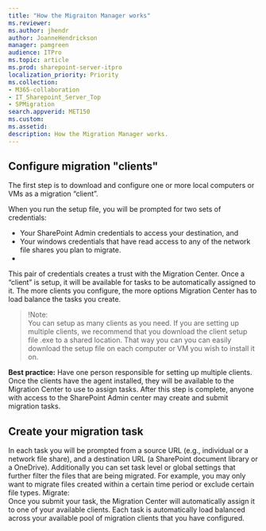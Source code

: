 ```yaml
---
title: "How the Migraiton Manager works"
ms.reviewer: 
ms.author: jhendr
author: JoanneHendrickson
manager: pamgreen
audience: ITPro
ms.topic: article
ms.prod: sharepoint-server-itpro
localization_priority: Priority
ms.collection: 
- M365-collaboration
- IT_Sharepoint_Server_Top
- SPMigration
search.appverid: MET150
ms.custom: 
ms.assetid: 
description: How the Migration Manager works.
---
```



## Configure migration "clients"
  
The first step is to download and configure one or more local computers or VMs as a migration “client”. 

When you run the setup file, you will be prompted for two sets of credentials:  

- Your SharePoint Admin credentials to access your destination, and
- Your windows credentials that have read access to any of the network file shares you plan to migrate.  
- 
This pair of credentials creates a trust with the Migration Center. Once a “client” is setup, it will be available for tasks to be automatically assigned to it.  The more clients you configure, the more options Migration Center has to load balance the tasks you create. 

>!Note:  
> You can setup as many clients as you need. If you are setting up multiple clients, we recommend that you download the client setup file .exe to a shared location.  That way you can you can easily download the setup file on each computer or VM you wish to install it on.

**Best practice:**  Have one person responsible for setting up multiple clients.  Once the clients have the agent installed, they will be available to the Migration Center to use to assign tasks.  After this step is complete, anyone with access to the SharePoint Admin center may create and submit migration tasks.



## Create your migration task

In each task you will be prompted from a source URL (e.g., individual or a network file share), and a destination URL (a SharePoint document library or a OneDrive).  Additionally you can set task level or global settings that further filter the files that are being migrated.  For example, you may only want to migrate files created within a certain time period or exclude certain file types.
Migrate:  
Once you submit your task, the Migration Center will automatically assign it to one of your available clients.  Each task is automatically load balanced across your available pool of migration clients that you have configured.
